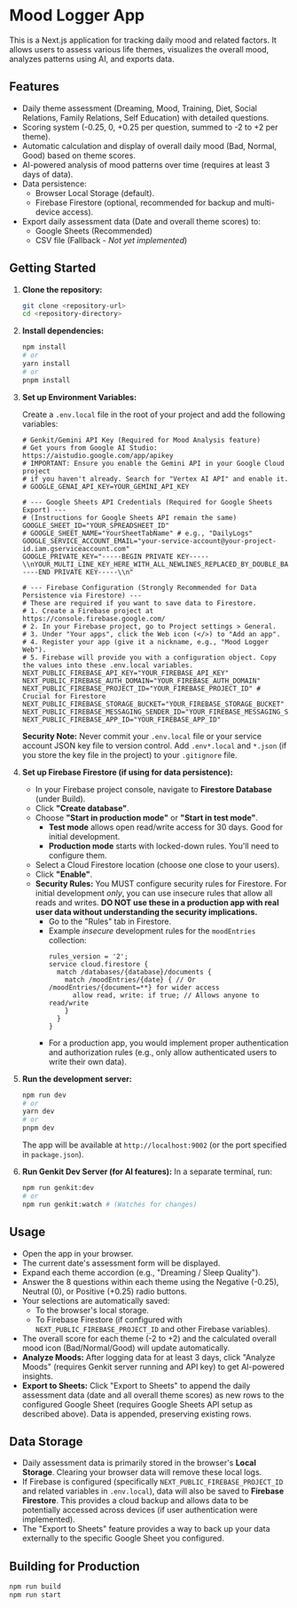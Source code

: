 
# Mood Logger App

This is a Next.js application for tracking daily mood and related factors. It allows users to assess various life themes, visualizes the overall mood, analyzes patterns using AI, and exports data.

## Features

- Daily theme assessment (Dreaming, Mood, Training, Diet, Social Relations, Family Relations, Self Education) with detailed questions.
- Scoring system (-0.25, 0, +0.25 per question, summed to -2 to +2 per theme).
- Automatic calculation and display of overall daily mood (Bad, Normal, Good) based on theme scores.
- AI-powered analysis of mood patterns over time (requires at least 3 days of data).
- Data persistence:
    - Browser Local Storage (default).
    - Firebase Firestore (optional, recommended for backup and multi-device access).
- Export daily assessment data (Date and overall theme scores) to:
    - Google Sheets (Recommended)
    - CSV file (Fallback - *Not yet implemented*)

## Getting Started

1.  **Clone the repository:**
    ```bash
    git clone <repository-url>
    cd <repository-directory>
    ```

2.  **Install dependencies:**
    ```bash
    npm install
    # or
    yarn install
    # or
    pnpm install
    ```

3.  **Set up Environment Variables:**

    Create a `.env.local` file in the root of your project and add the following variables:

    ```env
    # Genkit/Gemini API Key (Required for Mood Analysis feature)
    # Get yours from Google AI Studio: https://aistudio.google.com/app/apikey
    # IMPORTANT: Ensure you enable the Gemini API in your Google Cloud project
    # if you haven't already. Search for "Vertex AI API" and enable it.
    # GOOGLE_GENAI_API_KEY=YOUR_GEMINI_API_KEY

    # --- Google Sheets API Credentials (Required for Google Sheets Export) ---
    # (Instructions for Google Sheets API remain the same)
    GOOGLE_SHEET_ID="YOUR_SPREADSHEET_ID"
    # GOOGLE_SHEET_NAME="YourSheetTabName" # e.g., "DailyLogs"
    GOOGLE_SERVICE_ACCOUNT_EMAIL="your-service-account@your-project-id.iam.gserviceaccount.com"
    GOOGLE_PRIVATE_KEY="-----BEGIN PRIVATE KEY-----\\nYOUR_MULTI_LINE_KEY_HERE_WITH_ALL_NEWLINES_REPLACED_BY_DOUBLE_BACKSLASH_N\\n-----END PRIVATE KEY-----\\n"

    # --- Firebase Configuration (Strongly Recommended for Data Persistence via Firestore) ---
    # These are required if you want to save data to Firestore.
    # 1. Create a Firebase project at https://console.firebase.google.com/
    # 2. In your Firebase project, go to Project settings > General.
    # 3. Under "Your apps", click the Web icon (</>) to "Add an app".
    # 4. Register your app (give it a nickname, e.g., "Mood Logger Web").
    # 5. Firebase will provide you with a configuration object. Copy the values into these .env.local variables.
    NEXT_PUBLIC_FIREBASE_API_KEY="YOUR_FIREBASE_API_KEY"
    NEXT_PUBLIC_FIREBASE_AUTH_DOMAIN="YOUR_FIREBASE_AUTH_DOMAIN"
    NEXT_PUBLIC_FIREBASE_PROJECT_ID="YOUR_FIREBASE_PROJECT_ID" # Crucial for Firestore
    NEXT_PUBLIC_FIREBASE_STORAGE_BUCKET="YOUR_FIREBASE_STORAGE_BUCKET"
    NEXT_PUBLIC_FIREBASE_MESSAGING_SENDER_ID="YOUR_FIREBASE_MESSAGING_SENDER_ID"
    NEXT_PUBLIC_FIREBASE_APP_ID="YOUR_FIREBASE_APP_ID"

    ```
    **Security Note:** Never commit your `.env.local` file or your service account JSON key file to version control. Add `.env*.local` and `*.json` (if you store the key file in the project) to your `.gitignore` file.

4.  **Set up Firebase Firestore (if using for data persistence):**
    *   In your Firebase project console, navigate to **Firestore Database** (under Build).
    *   Click **"Create database"**.
    *   Choose **"Start in production mode"** or **"Start in test mode"**.
        *   **Test mode** allows open read/write access for 30 days. Good for initial development.
        *   **Production mode** starts with locked-down rules. You'll need to configure them.
    *   Select a Cloud Firestore location (choose one close to your users).
    *   Click **"Enable"**.
    *   **Security Rules:** You MUST configure security rules for Firestore. For initial development *only*, you can use insecure rules that allow all reads and writes. **DO NOT use these in a production app with real user data without understanding the security implications.**
        *   Go to the "Rules" tab in Firestore.
        *   Example *insecure* development rules for the `moodEntries` collection:
            ```
            rules_version = '2';
            service cloud.firestore {
              match /databases/{database}/documents {
                match /moodEntries/{date} { // Or /moodEntries/{document=**} for wider access
                  allow read, write: if true; // Allows anyone to read/write
                }
              }
            }
            ```
        *   For a production app, you would implement proper authentication and authorization rules (e.g., only allow authenticated users to write their own data).

5.  **Run the development server:**
    ```bash
    npm run dev
    # or
    yarn dev
    # or
    pnpm dev
    ```
    The app will be available at `http://localhost:9002` (or the port specified in `package.json`).

6.  **Run Genkit Dev Server (for AI features):**
    In a separate terminal, run:
    ```bash
    npm run genkit:dev
    # or
    npm run genkit:watch # (Watches for changes)
    ```

## Usage

- Open the app in your browser.
- The current date's assessment form will be displayed.
- Expand each theme accordion (e.g., "Dreaming / Sleep Quality").
- Answer the 8 questions within each theme using the Negative (-0.25), Neutral (0), or Positive (+0.25) radio buttons.
- Your selections are automatically saved:
    - To the browser's local storage.
    - To Firebase Firestore (if configured with `NEXT_PUBLIC_FIREBASE_PROJECT_ID` and other Firebase variables).
- The overall score for each theme (-2 to +2) and the calculated overall mood icon (Bad/Normal/Good) will update automatically.
- **Analyze Moods:** After logging data for at least 3 days, click "Analyze Moods" (requires Genkit server running and API key) to get AI-powered insights.
- **Export to Sheets:** Click "Export to Sheets" to append the daily assessment data (date and all overall theme scores) as new rows to the configured Google Sheet (requires Google Sheets API setup as described above). Data is appended, preserving existing rows.

## Data Storage

- Daily assessment data is primarily stored in the browser's **Local Storage**. Clearing your browser data will remove these local logs.
- If Firebase is configured (specifically `NEXT_PUBLIC_FIREBASE_PROJECT_ID` and related variables in `.env.local`), data will also be saved to **Firebase Firestore**. This provides a cloud backup and allows data to be potentially accessed across devices (if user authentication were implemented).
- The "Export to Sheets" feature provides a way to back up your data externally to the specific Google Sheet you configured.

## Building for Production

```bash
npm run build
npm run start
```

